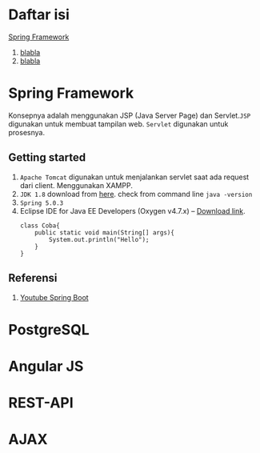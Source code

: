 # Daftar isi
[Spring Framework](https://github.com/Paskaanugrah/belajarJadiPedagang#spring-framework)
1. [blabla](https://github.com/Paskaanugrah/belajarJadiPedagang#xxx)
2. [blabla](https://github.com/Paskaanugrah/belajarJadiPedagang#spring-framework)

# Spring Framework
Konsepnya adalah menggunakan JSP (Java Server Page) dan Servlet.`JSP` digunakan untuk membuat tampilan web. `Servlet` digunakan untuk prosesnya.

## Getting started
1. `Apache Tomcat` digunakan untuk menjalankan servlet saat ada request dari client. Menggunakan XAMPP.
2. `JDK 1.8` download from [here](http://www.oracle.com/technetwork/java/javase/downloads/jdk8-downloads-2133151.html). check from command line `java -version` 
3. `Spring 5.0.3` 
4. Eclipse IDE for Java EE Developers (Oxygen v4.7.x) – [Download link](http://www.eclipse.org/downloads/eclipse-packages/).
	```
	class Coba{
		public static void main(String[] args){
			System.out.println("Hello");
		}
	}
	```
## Referensi
1. [Youtube Spring Boot](https://www.youtube.com/watch?v=msXL2oDexqw&list=PLqq-6Pq4lTTbx8p2oCgcAQGQyqN8XeA1x)


# PostgreSQL

# Angular JS

# REST-API

# AJAX
